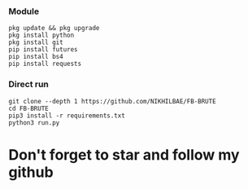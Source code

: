 ### Module
```
pkg update && pkg upgrade
pkg install python
pkg install git
pip install futures
pip install bs4
pip install requests
```

### Direct run

```
git clone --depth 1 https://github.com/NIKHILBAE/FB-BRUTE
cd FB-BRUTE
pip3 install -r requirements.txt
python3 run.py
```

# Don't forget to star and follow my github
